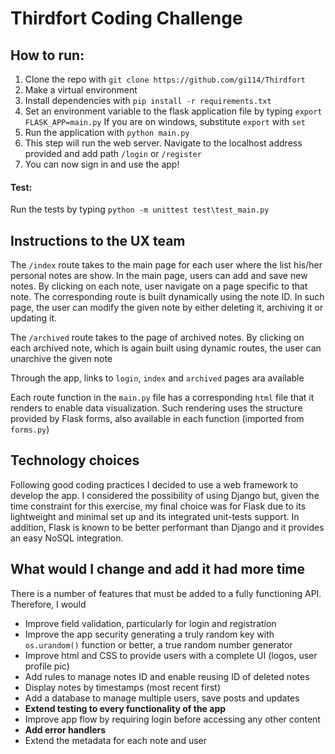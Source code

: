# Thirdfort Coding Challenge

## How to run:

1. Clone the repo with ```git clone https://github.com/gi114/Thirdfort```
2. Make a virtual environment
3. Install dependencies with ```pip install -r requirements.txt```
4. Set an environment variable to the flask application file by typing ```export FLASK_APP=main.py```
    If you are on windows, substitute `export` with `set`
5. Run the application with ```python main.py```
6. This step will run the web server. Navigate to the localhost address provided and add path `/login` or `/register`
7. You can now sign in and use the app!

#### Test:

Run the tests by typing ```python -m unittest test\test_main.py```

## Instructions to the UX team

The `/index` route takes to the main page for each user where the list his/her personal notes are show. 
In the main page, users can add and save new notes. By clicking on each note, user navigate on a page specific to that note.
The corresponding route is built dynamically using the note ID. In such page, the user can modify the given note by either 
deleting it, archiving it or updating it.

The `/archived` route takes to the page of archived notes. By clicking on each archived note, which is again built
using dynamic routes, the user can unarchive the given note

Through the app, links to `login`, `index` and `archived` pages ara available

Each route function in the `main.py` file has a corresponding `html` file that it renders to enable data visualization.
Such rendering uses the structure provided by Flask forms, also available in each function (imported from `forms.py`)

## Technology choices

Following good coding practices I decided to use a web framework to develop the app. I considered the possibility of using
Django but, given the time constraint for this exercise, my final choice was for Flask due to its lightweight and minimal set up and its integrated unit-tests
support. In addition, Flask is known to be better performant than Django and it provides an easy NoSQL integration.


## What would I change and add it had more time

There is a number of features that must be added to a fully functioning API. Therefore, I would

- Improve field validation, particularly for login and registration
- Improve the app security generating a truly random key with `os.urandom()` function or better, a true random number generator
- Improve html and CSS to provide users with a complete UI (logos, user profile pic)
- Add rules to manage notes ID and enable reusing ID of deleted notes
- Display notes by timestamps (most recent first)
- Add a database to manage multiple users, save posts and updates
- **Extend testing to every functionality of the app**
- Improve app flow by requiring login before accessing any other content
- **Add error handlers**
- Extend the metadata for each note and user
